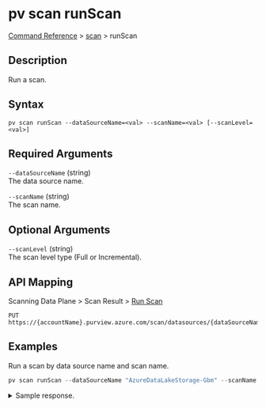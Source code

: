 # pv scan runScan
[Command Reference](../../../README.md#command-reference) > [scan](./main.md) > runScan

## Description
Run a scan.

## Syntax
```
pv scan runScan --dataSourceName=<val> --scanName=<val> [--scanLevel=<val>]
```

## Required Arguments
`--dataSourceName` (string)  
The data source name.

`--scanName` (string)  
The scan name.

## Optional Arguments
`--scanLevel` (string)  
The scan level type (Full or Incremental).

## API Mapping
Scanning Data Plane > Scan Result > [Run Scan](https://docs.microsoft.com/en-us/rest/api/purview/scanningdataplane/scan-result/run-scan)
```
PUT https://{accountName}.purview.azure.com/scan/datasources/{dataSourceName}/scans/{scanName}/run
```

## Examples
Run a scan by data source name and scan name.
```powershell
pv scan runScan --dataSourceName "AzureDataLakeStorage-Gbm" --scanName "Scan-Xei"  
```
<details><summary>Sample response.</summary>
<p>

```json
{
    "endTime": null,
    "error": null,
    "scanResultId": "7b8fd6fa-3ff5-457a-8689-718c9716689e",
    "startTime": "2022-02-27T21:10:39.2802905Z",
    "status": "Accepted"
}
```
</p>
</details>